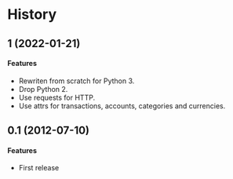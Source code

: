 # History

## 1 (2022-01-21)

#### Features

*   Rewriten from scratch for Python 3.
*   Drop Python 2.
*   Use requests for HTTP.
*   Use attrs for transactions, accounts, categories and currencies.

## 0.1 (2012-07-10)

#### Features

*   First release

